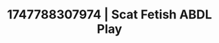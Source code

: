 ---
categories:
- Pussy eating
- Unspoken desires
- Gagging sounds
- MILF fantasy
- Hands behind back
image: /assets/images/1747788307974.jpg
layout: post
seo:
  description: Featured content with high-quality Scat Fetish, ABDL Play. HD images
    available.
  keywords: Scat Fetish, ABDL Play
  og_image: /assets/images/1747788307974.jpg
  schema_type: VisualArtwork
tags:
- ABDL Play
- Scat Fetish
- '#1747788307974'
title: 1747788307974 | Scat Fetish ABDL Play
---